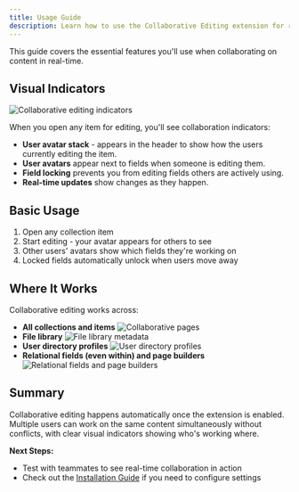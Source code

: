 ```yaml
---
title: Usage Guide
description: Learn how to use the Collaborative Editing extension for real-time collaboration on content in your Directus project.
---
```


This guide covers the essential features you'll use when collaborating on content in real-time.


## Visual Indicators

![Collaborative editing indicators](/img/collaborative-editing-explanation.png)

When you open any item for editing, you'll see collaboration indicators:

- **User avatar stack** - appears in the header to show how the users currently editing the item.
- **User avatars** appear next to fields when someone is editing them.
- **Field locking** prevents you from editing fields others are actively using.
- **Real-time updates** show changes as they happen.

## Basic Usage

1. Open any collection item
2. Start editing - your avatar appears for others to see
3. Other users' avatars show which fields they're working on
4. Locked fields automatically unlock when users move away

## Where It Works

Collaborative editing works across:

- **All collections and items**
  ![Collaborative pages](/img/collaborative-pages.png)
- **File library**
  ![File library metadata](/img/collaborative-file-library.png)
- **User directory profiles**
  ![User directory profiles](/img/collaborative-user.png)
- **Relational fields (even within) and page builders**
  ![Relational fields and page builders](/img/collaborative-relationships-drawer.png)

## Summary

Collaborative editing happens automatically once the extension is enabled. Multiple users can work on the same content simultaneously without conflicts, with clear visual indicators showing who's working where.

**Next Steps:**
- Test with teammates to see real-time collaboration in action
- Check out the [Installation Guide](/guides/content/collaborative-editing/installation) if you need to configure settings
